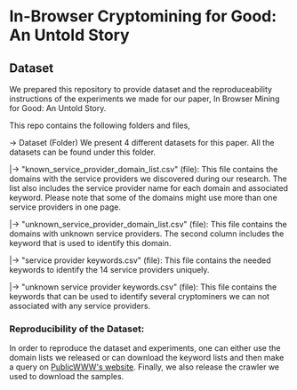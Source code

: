 # In-Browser Cryptomining for Good: An Untold Story

## Dataset
We prepared this repository to provide dataset and the reproduceability instructions of the experiments we made for our paper, In Browser Mining for Good: An Untold Story.

This repo contains the following folders and files,

-> Dataset (Folder)
We present 4 different datasets for this paper. All the datasets can be found under this folder.

 |->  "known_service_provider_domain_list.csv" (file): This file contains the domains with the service providers we discovered during our research. The list also includes the service provider name for each domain and associated keyword. Please note that some of the domains might use more than one service providers in one page.
 
 |-> "unknown_service_provider_domain_list.csv" (file): This file contains the domains with unknown service providers. The second column includes the keyword that is used to identify this domain.
 
 |-> "service provider keywords.csv" (file): This file contains the needed keywords to identify the 14 service providers uniquely.
 
 |-> "unknown service provider keywords.csv" (file): This file contains the keywords that can be used to identify several cryptominers we can not associated with any service providers.
 

### Reproducibility of the Dataset:

In order to reproduce the dataset and experiments, one can either use the domain lists we released or can download the keyword lists and then make a query on [PublicWWW's website](https://publicwww.com/). Finally, we also release the crawler we used to download the samples.
